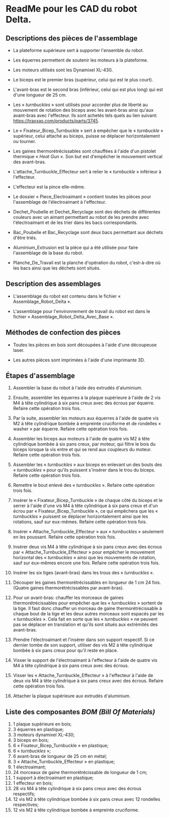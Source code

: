 # ReadMe pour les CAD du robot Delta.
## Descriptions des pièces de l'assemblage
* La plateforme supérieure sert à supporter l'ensemble du robot. 

* Les équerres permettent de soutenir les moteurs à la plateforme.

* Les moteurs utilisés sont les Dynamixel XL-430. 

* Le biceps est le premier bras (supérieur, celui qui est le plus court).

* L'avant-bras est le second bras (inférieur, celui qui est plus long) qui est d'une longueur de 25 cm.

* Les « *turnbuckles* » sont utilisés pour accorder plus de liberté au mouvement de rotation des biceps avec les avant-bras ainsi qu'aux avant-bras avec l'effecteur. Ils sont achetés tels quels au lien suivant: https://traxxas.com/products/parts/3745.

* Le « Fixateur_Bicep_Turnbuckle » sert à empêcher que le « *turnbuckle* » supérieur, celui attaché au biceps, puisse se déplacer horizontalement ou tourner. 

* Les gaines thermorétrécissables sont chauffées à l'aide d'un pistolet thermique « *Heat Gun* ». Son but est d'empêcher le mouvement vertical des avant-bras. 

* L'attache_Turnbuckle_Effecteur sert à relier le « *turnbuckle* » inférieur à l'effecteur.

* L'effecteur est la pince elle-même. 

* Le dossier « Piece_Electroaimant » contient toutes les pièces pour l'assemblage de l'électroaimant à l'effecteur. 

* Dechet_Poubelle et Dechet_Recyclage sont des déchets de différentes couleurs avec un aimant permettant au robot de les prendre avec l'électroaimant et de les trier dans les bacs correspondants. 

* Bac_Poubelle et Bac_Recyclage sont deux bacs permettant aux déchets d'être triés.

* Aluminium_Extrusion est la pièce qui a été utilisée pour faire l'assemblage de la base du robot. 

* Planche_De_Travail est la planche d'opération du robot, c'est-à-dire où les bacs ainsi que les déchets sont situés.

## Description des assemblages
* L'assemblage du robot est contenu dans le fichier « Assemblage_Robot_Delta ».

* L'assemblage pour l'environnement de travail du robot est dans le fichier « Assemblage_Robot_Delta_Avec_Base ».

## Méthodes de confection des pièces
* Toutes les pièces en bois sont découpées à l'aide d'une découpeuse laser. 

* Les autres pièces sont imprimées à l'aide d'une imprimante 3D.

## Étapes d'assemblage
1. Assembler la base du robot à l'aide des extrudés d'aluminium.

2. Ensuite, assembler les équerres à la plaque supérieure à l'aide de 2 vis M4 à tête cylindrique à six pans creux avec des écrous par équerre. Refaire cette opération trois fois.

3. Par la suite, assembler les moteurs aux équerres à l'aide de quatre vis M2 à tête cylindrique bombée à empreinte cruciforme et de rondelles « washer » par équerre. Refaire cette opération trois fois.

4. Assembler les biceps aux moteurs à l'aide de quatre vis M2 à tête cylindrique bombée à six pans creux, par moteur, qui filtre le bois du biceps lorsque la vis entre et qui se rend aux coupleurs du moteur. Refaire cette opération trois fois.

5. Assembler les « *turnbuckles* » aux biceps en enlevant un des bouts des « *turnbuckles* » pour qu'ils puissent s'insérer dans le trou du biceps. Refaire cette opération trois fois.

6. Remettre le bout enlevé des « *turnbuckles* ». Refaire cette opération trois fois.

7. Insérer le « Fixateur_Bicep_Turnbuckle » de chaque côté du biceps et le serrer à l'aide d'une vis M4 à tête cylindrique à six pans creux et d'un écrou par « Fixateur_Bicep_Turnbuckle », ce qui empêchera que les « *turnbuckles* » puissent se déplacer horizontalement ainsi que les rotations, sauf sur eux-mêmes. Refaire cette opération trois fois. 

8. Insérer « Attache_Turnbuckle_Effecteur » aux « *turnbuckles* » seulement en les poussant. Refaire cette opération trois fois. 

9. Insérer deux vis M4 à tête cylindrique à six pans creux avec des écrous par                       « Attache_Turnbuckle_Effecteur » pour empêcher le mouvement horizontal des « *turnbuckles* » ainsi que les mouvements de rotation, sauf sur eux-mêmes encore une fois. Refaire cette opération trois fois.

10. Insérer les six tiges (avant-bras) dans les trous des « *turnbuckles* ».

11. Découper les gaines thermorétrécissables en longueur de 1 cm 24 fois. (Quatre gaines thermorétrécissables par avant-bras).

12. Pour un avant-bras: chauffer les morceaux de gaines thermorétrécissables pour empêcher que les   « *turnbuckles* » sortent de la tige. Il faut donc chauffer un morceau de gaine thermorétrécissable à chaque bout de la tige et les deux autres morceaux sont espacés par les « *turnbuckles* ». Cela fait en sorte que les « *turnbuckles* » ne peuvent pas se déplacer en translation et qu'ils sont situés aux extrémités des avant-bras. 

13. Prendre l'électroaimant et l'insérer dans son support respectif. Si ce dernier tombe de son support, utiliser des vis M2 à tête cylindrique bombée à six pans creux pour qu'il reste en place.

14. Visser le support de l'électroaimant à l'effecteur à l'aide de quatre vis M4 à tête cylindrique à six pans creux avec des écrous.

15. Visser les « Attache_Turnbuckle_Effecteur » à l'effecteur à l'aide de deux vis M4 à tête cylindrique à six pans creux avec des écrous. Refaire cette opération trois fois. 

16. Attacher la plaque supérieure aux extrudés d'aluminium. 

## Liste des composantes *BOM (Bill Of Materials)*
1. 1 plaque supérieure en bois;
2. 3 équerres en plastique;
3. 3 moteurs dynamixel XL-430;
4. 3 biceps en bois;
5. 6 « Fixateur_Bicep_Turnbuckle » en plastique;
6. 6 « *turnbuckles* »;
7. 6 avant-bras de longueur de 25 cm en métal;
8. 3 « Attache_Turnbuckle_Effecteur » en plastique;
9. 1 électroaimant;
10. 24 morceaux de gaine thermorétrécissable de longueur de 1 cm;
11. 1 support à électroaimant en plastique;
12. 1 effecteur en bois;
13. 28 vis M4 à tête cylindrique à six pans creux avec des écrous respectifs;
14. 12 vis M2 à tête cylindrique bombée à six pans creux avec 12 rondelles respectives;
15. 12 vis M2 à tête cylindrique bombée à empreinte cruciforme.
